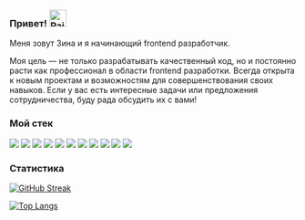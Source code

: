 ### Привет! <img src="https://raw.githubusercontent.com/Tarikul-Islam-Anik/Animated-Fluent-Emojis/master/Emojis/Hand%20gestures/Raised%20Back%20of%20Hand.png" alt="Raised Back of Hand" width="30" height="30" />

Меня зовут Зина и я начинающий frontend разработчик.

 Моя цель — не только разрабатывать качественный код, но и постоянно расти как профессионал в области frontend разработки. Всегда открыта к новым проектам и возможностям для совершенствования своих навыков. Если у вас есть интересные задачи или предложения сотрудничества, буду рада обсудить их с вами!

<h3>Мой стек</h3>

<div>
 <img src="https://img.shields.io/badge/JavaScript-F7DF1E?style=for-the-badge&logo=javascript&logoColor=black"/>
 <img src="https://img.shields.io/badge/typescript-3178C6?style=for-the-badge&logo=typescript&logoColor=black"/>
   <img src="https://img.shields.io/badge/html5-E34F26?style=for-the-badge&logo=html5&logoColor=black"/>
  <img src="https://img.shields.io/badge/react-61DAFB?style=for-the-badge&logo=react&logoColor=black"/> 
  <img src="https://img.shields.io/badge/react router-CA4245?style=for-the-badge&logo=reactrouter&logoColor=black"/>
  <img src="https://img.shields.io/badge/css3-1572B6?style=for-the-badge&logo=css3&logoColor=black"/>
    <img src="https://img.shields.io/badge/mongodb-47A248?style=for-the-badge&logo=mongodb&logoColor=black"/>
     <img src="https://img.shields.io/badge/postman-FF6C37?style=for-the-badge&logo=postman&logoColor=black"/>
          <img src="https://img.shields.io/badge/nginx-009639?style=for-the-badge&logo=nginx&logoColor=black"/>
  <img src="https://img.shields.io/badge/git-F05032?style=for-the-badge&logo=git&logoColor=black"/>
 <img src="https://img.shields.io/badge/figma-F24E1E?style=for-the-badge&logo=figma&logoColor=black"/>



<h3>Статистика</h3>
<a href="https://git.io/streak-stats"><img src="https://github-readme-streak-stats.herokuapp.com?user=simfart&theme=transparent&hide_border=true" alt="GitHub Streak" /></a>

[![Top Langs](https://github-readme-stats.vercel.app/api/top-langs/?username=simfart&layout=compact&theme=transparent&show_icons=true)](https://github.com/anuraghazra/github-readme-stats)

